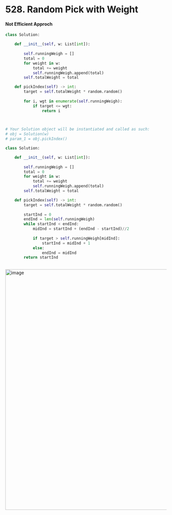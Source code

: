 # 528. Random Pick with Weight


#### Not Efficient Approch
```python
class Solution:

    def __init__(self, w: List[int]):
        
        self.runningWeigh = []
        total = 0
        for weight in w:
            total += weight
            self.runningWeigh.append(total)
        self.totalWeight = total

    def pickIndex(self) -> int:
        target = self.totalWeight * random.random()
        
        for i, wgt in enumerate(self.runningWeigh):
            if target <= wgt:
                return i
        


# Your Solution object will be instantiated and called as such:
# obj = Solution(w)
# param_1 = obj.pickIndex()
```

```python
class Solution:

    def __init__(self, w: List[int]):
        
        self.runningWeigh = []
        total = 0
        for weight in w:
            total += weight
            self.runningWeigh.append(total)
        self.totalWeight = total

    def pickIndex(self) -> int:
        target = self.totalWeight * random.random()
        
        startInd = 0
        endInd = len(self.runningWeigh)
        while startInd < endInd:
            midInd = startInd + (endInd - startInd)//2
            
            if target > self.runningWeigh[midInd]:
                startInd = midInd + 1
            else:
                endInd = midInd
        return startInd
  
```
<img width="749" alt="image" src="https://user-images.githubusercontent.com/35987583/179352581-d661d869-d9e6-4639-8b6d-335fdcf0eb8a.png">
